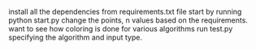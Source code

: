install all the dependencies from requirements.txt file
start by running python start.py 
change the points, n values based on the requirements.
want to see how coloring is done for various algorithms run test.py specifying the algorithm and input type.